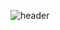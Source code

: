 ![header](https://capsule-render.vercel.app/api?type=Blur&color=auto&height=300&section=header&text=Hello%20World..!!!&fontSize=90)
